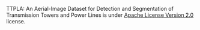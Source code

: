 TTPLA: An Aerial-Image Dataset for Detection and Segmentation of Transmission Towers and Power Lines is under [Apache License Version 2.0](https://www.apache.org/licenses/LICENSE-2.0) license.